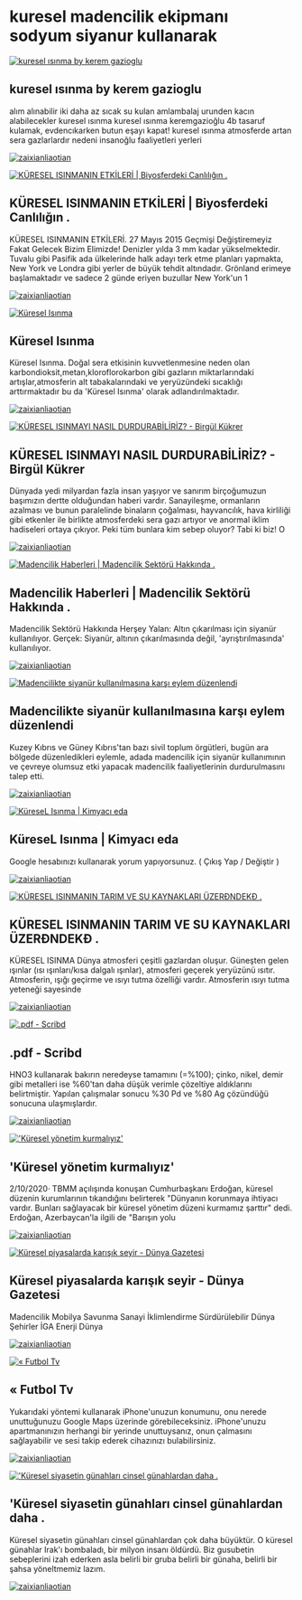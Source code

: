 # kuresel madencilik ekipmanı sodyum siyanur kullanarak
<a href="https://mnn.zoosnet.net/LR/Chatpre.aspx?id=MNN94995150&p=https://topgrinding.com/" target="_blank">![kuresel ısınma by kerem gazioglu](https://github.com/technlg/images/blob/main/7.jpg)</a>
## kuresel ısınma by kerem gazioglu
alım alınabilir iki daha az sıcak su kulan amlambalaj urunden kacın alabilecekler kuresel ısınma kuresel ısınma keremgazioğlu 4b tasaruf kulamak, evdencıkarken butun eşayı kapat! kuresel ısınma atmosferde artan sera gazlarlardır nedeni insanoğlu faaliyetleri yerleri
<a href="https://mnn.zoosnet.net/LR/Chatpre.aspx?id=MNN94995150&p=https://topgrinding.com/" target="_blank"><img src="https://github.com/technlg/images/raw/main/chat11.jpg" alt="zaixianliaotian"/></a><a href="//whatsapp.shibangsoft.com/WhatsApp.php" ><img src="https://github.com/technlg/images/raw/main/chat11.png" alt=""></a>
<a href="https://mnn.zoosnet.net/LR/Chatpre.aspx?id=MNN94995150&p=https://topgrinding.com/" target="_blank">![KÜRESEL ISINMANIN ETKİLERİ | Biyosferdeki Canlılığın .](https://github.com/technlg/images/blob/main/11.jpg)</a>
## KÜRESEL ISINMANIN ETKİLERİ | Biyosferdeki Canlılığın .
KÜRESEL ISINMANIN ETKİLERİ. 27 Mayıs 2015 Geçmişi Değiştiremeyiz Fakat Gelecek Bizim Elimizde! Denizler yılda 3 mm kadar yükselmektedir. Tuvalu gibi Pasifik ada ülkelerinde halk adayı terk etme planları yapmakta, New York ve Londra gibi yerler de büyük tehdit altındadır. Grönland erimeye başlamaktadır ve sadece 2 günde eriyen buzullar New York'un 1 
<a href="https://mnn.zoosnet.net/LR/Chatpre.aspx?id=MNN94995150&p=https://topgrinding.com/" target="_blank"><img src="https://github.com/technlg/images/raw/main/chat11.jpg" alt="zaixianliaotian"/></a><a href="//whatsapp.shibangsoft.com/WhatsApp.php" ><img src="https://github.com/technlg/images/raw/main/chat11.png" alt=""></a>
<a href="https://mnn.zoosnet.net/LR/Chatpre.aspx?id=MNN94995150&p=https://topgrinding.com/" target="_blank">![Küresel Isınma](https://github.com/technlg/images/blob/main/36.jpg)</a>
## Küresel Isınma
Küresel Isınma. Doğal sera etkisinin kuvvetlenmesine neden olan karbondioksit,metan,kloroflorokarbon gibi gazların miktarlarındaki artışlar,atmosferin alt tabakalarındaki ve yeryüzündeki sıcaklığı arttırmaktadır bu da 'Küresel Isınma' olarak adlandırılmaktadır.
<a href="https://mnn.zoosnet.net/LR/Chatpre.aspx?id=MNN94995150&p=https://topgrinding.com/" target="_blank"><img src="https://github.com/technlg/images/raw/main/chat11.jpg" alt="zaixianliaotian"/></a><a href="//whatsapp.shibangsoft.com/WhatsApp.php" ><img src="https://github.com/technlg/images/raw/main/chat11.png" alt=""></a>
<a href="https://mnn.zoosnet.net/LR/Chatpre.aspx?id=MNN94995150&p=https://topgrinding.com/" target="_blank">![KÜRESEL ISINMAYI NASIL DURDURABİLİRİZ? - Birgül Kükrer](https://github.com/technlg/images/blob/main/48.jpg)</a>
## KÜRESEL ISINMAYI NASIL DURDURABİLİRİZ? - Birgül Kükrer
Dünyada yedi milyardan fazla insan yaşıyor ve sanırım birçoğumuzun başımızın dertte olduğundan haberi vardır. Sanayileşme, ormanların azalması ve bunun paralelinde binaların çoğalması, hayvancılık, hava kirliliği gibi etkenler ile birlikte atmosferdeki sera gazı artıyor ve anormal iklim hadiseleri ortaya çıkıyor. Peki tüm bunlara kim sebep oluyor? Tabi ki biz! O 
<a href="https://mnn.zoosnet.net/LR/Chatpre.aspx?id=MNN94995150&p=https://topgrinding.com/" target="_blank"><img src="https://github.com/technlg/images/raw/main/chat11.jpg" alt="zaixianliaotian"/></a><a href="//whatsapp.shibangsoft.com/WhatsApp.php" ><img src="https://github.com/technlg/images/raw/main/chat11.png" alt=""></a>
<a href="https://mnn.zoosnet.net/LR/Chatpre.aspx?id=MNN94995150&p=https://topgrinding.com/" target="_blank">![Madencilik Haberleri | Madencilik Sektörü Hakkında .](https://github.com/technlg/images/blob/main/26.jpg)</a>
## Madencilik Haberleri | Madencilik Sektörü Hakkında .
Madencilik Sektörü Hakkında Herşey Yalan: Altın çıkarılması için siyanür kullanılıyor. Gerçek: Siyanür, altının çıkarılmasında değil, 'ayrıştırılmasında' kullanılıyor.
<a href="https://mnn.zoosnet.net/LR/Chatpre.aspx?id=MNN94995150&p=https://topgrinding.com/" target="_blank"><img src="https://github.com/technlg/images/raw/main/chat11.jpg" alt="zaixianliaotian"/></a><a href="//whatsapp.shibangsoft.com/WhatsApp.php" ><img src="https://github.com/technlg/images/raw/main/chat11.png" alt=""></a>
<a href="https://mnn.zoosnet.net/LR/Chatpre.aspx?id=MNN94995150&p=https://topgrinding.com/" target="_blank">![Madencilikte siyanür kullanılmasına karşı eylem düzenlendi](https://github.com/technlg/images/blob/main/51.jpg)</a>
## Madencilikte siyanür kullanılmasına karşı eylem düzenlendi
Kuzey Kıbrıs ve Güney Kıbrıs'tan bazı sivil toplum örgütleri, bugün ara bölgede düzenledikleri eylemle, adada madencilik için siyanür kullanımının ve çevreye olumsuz etki yapacak madencilik faaliyetlerinin durdurulmasını talep etti.
<a href="https://mnn.zoosnet.net/LR/Chatpre.aspx?id=MNN94995150&p=https://topgrinding.com/" target="_blank"><img src="https://github.com/technlg/images/raw/main/chat11.jpg" alt="zaixianliaotian"/></a><a href="//whatsapp.shibangsoft.com/WhatsApp.php" ><img src="https://github.com/technlg/images/raw/main/chat11.png" alt=""></a>
<a href="https://mnn.zoosnet.net/LR/Chatpre.aspx?id=MNN94995150&p=https://topgrinding.com/" target="_blank">![KüreseL Isınma | Kimyacı eda](https://github.com/technlg/images/blob/main/12.jpg)</a>
## KüreseL Isınma | Kimyacı eda
Google hesabınızı kullanarak yorum yapıyorsunuz. ( Çıkış Yap / Değiştir )
<a href="https://mnn.zoosnet.net/LR/Chatpre.aspx?id=MNN94995150&p=https://topgrinding.com/" target="_blank"><img src="https://github.com/technlg/images/raw/main/chat11.jpg" alt="zaixianliaotian"/></a><a href="//whatsapp.shibangsoft.com/WhatsApp.php" ><img src="https://github.com/technlg/images/raw/main/chat11.png" alt=""></a>
<a href="https://mnn.zoosnet.net/LR/Chatpre.aspx?id=MNN94995150&p=https://topgrinding.com/" target="_blank">![KÜRESEL ISINMANIN TARIM VE SU KAYNAKLARI ÜZERĐNDEKĐ .](https://github.com/technlg/images/blob/main/57.jpg)</a>
## KÜRESEL ISINMANIN TARIM VE SU KAYNAKLARI ÜZERĐNDEKĐ .
KÜRESEL ISINMA Dünya atmosferi çeşitli gazlardan oluşur. Güneşten gelen ışınlar (ısı ışınları/kısa dalgalı ışınlar), atmosferi geçerek yeryüzünü ısıtır. Atmosferin, ışığı geçirme ve ısıyı tutma özelliği vardır. Atmosferin ısıyı tutma yeteneği sayesinde
<a href="https://mnn.zoosnet.net/LR/Chatpre.aspx?id=MNN94995150&p=https://topgrinding.com/" target="_blank"><img src="https://github.com/technlg/images/raw/main/chat11.jpg" alt="zaixianliaotian"/></a><a href="//whatsapp.shibangsoft.com/WhatsApp.php" ><img src="https://github.com/technlg/images/raw/main/chat11.png" alt=""></a>
<a href="https://mnn.zoosnet.net/LR/Chatpre.aspx?id=MNN94995150&p=https://topgrinding.com/" target="_blank">![.pdf - Scribd](https://github.com/technlg/images/blob/main/19.jpg)</a>
## .pdf - Scribd
HNO3 kullanarak bakırın neredeyse tamamını (=%100); çinko, nikel, demir gibi metalleri ise %60'tan daha düşük verimle çözeltiye aldıklarını belirtmiştir. Yapılan çalışmalar sonucu %30 Pd ve %80 Ag çözündüğü sonucuna ulaşmışlardır.
<a href="https://mnn.zoosnet.net/LR/Chatpre.aspx?id=MNN94995150&p=https://topgrinding.com/" target="_blank"><img src="https://github.com/technlg/images/raw/main/chat11.jpg" alt="zaixianliaotian"/></a><a href="//whatsapp.shibangsoft.com/WhatsApp.php" ><img src="https://github.com/technlg/images/raw/main/chat11.png" alt=""></a>
<a href="https://mnn.zoosnet.net/LR/Chatpre.aspx?id=MNN94995150&p=https://topgrinding.com/" target="_blank">!['Küresel yönetim kurmalıyız'](https://github.com/technlg/images/blob/main/40.jpg)</a>
## 'Küresel yönetim kurmalıyız'
2/10/2020· TBMM açılışında konuşan Cumhurbaşkanı Erdoğan, küresel düzenin kurumlarının tıkandığını belirterek "Dünyanın korunmaya ihtiyacı vardır. Bunları sağlayacak bir küresel yönetim düzeni kurmamız şarttır" dedi. Erdoğan, Azerbaycan'la ilgili de "Barışın yolu 
<a href="https://mnn.zoosnet.net/LR/Chatpre.aspx?id=MNN94995150&p=https://topgrinding.com/" target="_blank"><img src="https://github.com/technlg/images/raw/main/chat11.jpg" alt="zaixianliaotian"/></a><a href="//whatsapp.shibangsoft.com/WhatsApp.php" ><img src="https://github.com/technlg/images/raw/main/chat11.png" alt=""></a>
<a href="https://mnn.zoosnet.net/LR/Chatpre.aspx?id=MNN94995150&p=https://topgrinding.com/" target="_blank">![Küresel piyasalarda karışık seyir - Dünya Gazetesi](https://github.com/technlg/images/blob/main/31.jpg)</a>
## Küresel piyasalarda karışık seyir - Dünya Gazetesi
Madencilik Mobilya Savunma Sanayi İklimlendirme Sürdürülebilir Dünya Şehirler İGA Enerji Dünya
<a href="https://mnn.zoosnet.net/LR/Chatpre.aspx?id=MNN94995150&p=https://topgrinding.com/" target="_blank"><img src="https://github.com/technlg/images/raw/main/chat11.jpg" alt="zaixianliaotian"/></a><a href="//whatsapp.shibangsoft.com/WhatsApp.php" ><img src="https://github.com/technlg/images/raw/main/chat11.png" alt=""></a>
<a href="https://mnn.zoosnet.net/LR/Chatpre.aspx?id=MNN94995150&p=https://topgrinding.com/" target="_blank">![ « Futbol Tv](https://github.com/technlg/images/blob/main/47.jpg)</a>
##  « Futbol Tv
Yukarıdaki yöntemi kullanarak iPhone'unuzun konumunu, onu nerede unuttuğunuzu Google Maps üzerinde görebileceksiniz. iPhone'unuzu apartmanınızın herhangi bir yerinde unuttuysanız, onun çalmasını sağlayabilir ve sesi takip ederek cihazınızı bulabilirsiniz.
<a href="https://mnn.zoosnet.net/LR/Chatpre.aspx?id=MNN94995150&p=https://topgrinding.com/" target="_blank"><img src="https://github.com/technlg/images/raw/main/chat11.jpg" alt="zaixianliaotian"/></a><a href="//whatsapp.shibangsoft.com/WhatsApp.php" ><img src="https://github.com/technlg/images/raw/main/chat11.png" alt=""></a>
<a href="https://mnn.zoosnet.net/LR/Chatpre.aspx?id=MNN94995150&p=https://topgrinding.com/" target="_blank">!['Küresel siyasetin günahları cinsel günahlardan daha .](https://github.com/technlg/images/blob/main/1.jpg)</a>
## 'Küresel siyasetin günahları cinsel günahlardan daha .
Küresel siyasetin günahları cinsel günahlardan çok daha büyüktür. O küresel günahlar Irak'ı bombaladı, bir milyon insanı öldürdü. Biz gusubetin sebeplerini izah ederken asla belirli bir gruba belirli bir günaha, belirli bir şahsa yöneltmemiz lazım.
<a href="https://mnn.zoosnet.net/LR/Chatpre.aspx?id=MNN94995150&p=https://topgrinding.com/" target="_blank"><img src="https://github.com/technlg/images/raw/main/chat11.jpg" alt="zaixianliaotian"/></a><a href="//whatsapp.shibangsoft.com/WhatsApp.php" ><img src="https://github.com/technlg/images/raw/main/chat11.png" alt=""></a>

